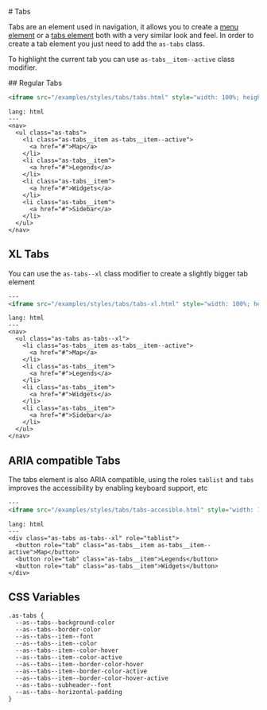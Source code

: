 # Tabs

Tabs are an element used in navigation, it allows you to create a [menu element](https://www.w3.org/WAI/tutorials/menus/) or a [tabs element](https://www.w3.org/TR/wai-aria-practices/examples/tabs/tabs-2/tabs.html) both with a very similar look and feel. In order to create a tab element you just need to add the `as-tabs` class.


To highlight the current tab you can use `as-tabs__item--active` class modifier.

## Regular Tabs

```html
<iframe src="/examples/styles/tabs/tabs.html" style="width: 100%; height: 100%;">
```

```code
lang: html
---
<nav>
  <ul class="as-tabs">
    <li class="as-tabs__item as-tabs__item--active">
      <a href="#">Map</a>
    </li>
    <li class="as-tabs__item">
      <a href="#">Legends</a>
    </li>
    <li class="as-tabs__item">
      <a href="#">Widgets</a>
    </li>
    <li class="as-tabs__item">
      <a href="#">Sidebar</a>
    </li>
  </ul>
</nav>
```


## XL Tabs

You can use the `as-tabs--xl` class modifier to create a slightly bigger tab element

```html
---
<iframe src="/examples/styles/tabs/tabs-xl.html" style="width: 100%; height: 100%;">
```

```code
lang: html
---
<nav>
  <ul class="as-tabs as-tabs--xl">
    <li class="as-tabs__item as-tabs__item--active">
      <a href="#">Map</a>
    </li>
    <li class="as-tabs__item">
      <a href="#">Legends</a>
    </li>
    <li class="as-tabs__item">
      <a href="#">Widgets</a>
    </li>
    <li class="as-tabs__item">
      <a href="#">Sidebar</a>
    </li>
  </ul>
</nav>
```


## ARIA compatible Tabs

The tabs element is also ARIA compatible, using the roles `tablist` and `tabs` improves the accessibility by enabling keyboard support, etc

```html
---
<iframe src="/examples/styles/tabs/tabs-accesible.html" style="width: 100%; height: 100%;">
```

```code
lang: html
---
<div class="as-tabs as-tabs--xl" role="tablist">
  <button role="tab" class="as-tabs__item as-tabs__item--active">Map</button>
  <button role="tab" class="as-tabs__item">Legends</button>
  <button role="tab" class="as-tabs__item">Widgets</button>
</div>
```

## CSS Variables

```
.as-tabs {
  --as--tabs--background-color
  --as--tabs--border-color
  --as--tabs--item--font
  --as--tabs--item--color
  --as--tabs--item--color-hover
  --as--tabs--item--color-active
  --as--tabs--item--border-color-hover
  --as--tabs--item--border-color-active
  --as--tabs--item--border-color-hover-active
  --as--tabs--subheader--font
  --as--tabs--horizontal-padding
}
```
